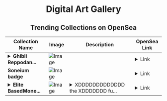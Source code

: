 <div align="center">

# Digital Art Gallery

## Trending Collections on OpenSea

| Collection Name                       | Image                                                                                     | Description                       | OpenSea Link                                                                                          |
|---------------------------------------|-------------------------------------------------------------------------------------------|-----------------------------------|--------------------------------------------------------------------------------------------------------|
| **<details><summary>Ghibli Reppodan...</summary>Ghibli Reppodant</details>** | ![Image](https://i.seadn.io/s/raw/files/d8b2bb081e93c5f3ec2f88860c828924.png?w=500&auto=format?w=200&auto=format) |  | <details><summary>Link</summary>[Ghibli Reppodant](https://opensea.io/collection/ghibli-reppodant)</details> |
| **Soneium badge** | ![Image](https://i.seadn.io/s/raw/files/5ce7754a809511cfedad0dea366db85d.jpg?w=500&auto=format?w=200&auto=format) |  | <details><summary>Link</summary>[Soneium badge](https://opensea.io/collection/soneium-badge-11)</details> |
| **<details><summary>Elite BasedMone...</summary>Elite BasedMoney</details>** | ![Image](https://i.seadn.io/s/raw/files/db83ccd39eb91bac1fec832920a7d872.jpg?w=500&auto=format?w=200&auto=format) | <details><summary>XDDDDDDDDDDDDD the XDDDDDDD fu...</summary>XDDDDDDDDDDDDD the XDDDDDDD future of finance</details> | <details><summary>Link</summary>[Elite BasedMoney](https://opensea.io/collection/elite-basedmoney)</details> |

</div>